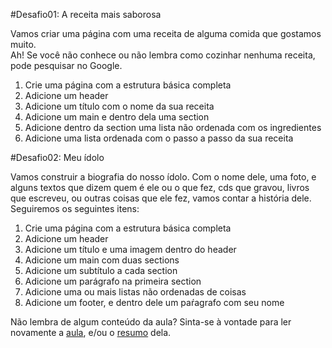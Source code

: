 #Desafio01: A receita mais saborosa

Vamos criar uma página com uma receita de alguma comida que gostamos muito.<br>
Ah! Se você não conhece ou não lembra como cozinhar nenhuma receita, pode pesquisar no Google.

1. Crie uma página com a estrutura básica completa
2. Adicione um header
3. Adicione um título com o nome da sua receita
4. Adicione um main e dentro dela uma section
5. Adicione dentro da section uma lista não ordenada com os ingredientes
6. Adicione uma lista ordenada com o passo a passo da sua receita

#Desafio02: Meu ídolo

Vamos construir a biografia do nosso ídolo. Com o nome dele, uma foto, e alguns textos que dizem quem é ele ou o que fez, cds que gravou, livros que escreveu, ou outras coisas que ele fez, vamos contar a história dele. Seguiremos os seguintes itens:

1. Crie uma página com a estrutura básica completa
2. Adicione um header
3. Adicione um título e uma imagem dentro do header
4. Adicione um main com duas sections
5. Adicione um subtítulo a cada section
6. Adicione um parágrafo na primeira section
7. Adicione uma ou mais listas não ordenadas de coisas
8. Adicione um footer, e dentro dele um paŕagrafo com seu nome

Não lembra de algum conteúdo da aula? Sinta-se à vontade para ler novamente a [aula](../aula04/aula.md), e/ou o [resumo](../aula04/resumo.md) dela. 
